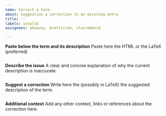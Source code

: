```yaml
---
name: Correct a term
about: Suggestion a correction to an existing entry
title: ''
labels: invalid
assignees: aheavey, brettviren, clairedavid

---
```


**Paste below the term and its description**
Paste here the HTML or the LaTeX (preferred)
```

```

**Describe the issue**
A clear and concise explanation of why the current description is inaccurate.
```

```

**Suggest a correction**
Write here the (possibly in LaTeX) the suggested description of the term.
```

```

**Additional context**
Add any other context, links or references about the correction here.
```

```
